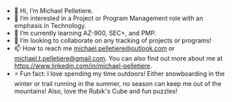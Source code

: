 - 👋 Hi, I’m Michael Pelletiere.
- 👀 I’m interested in a Project or Program Management role with an emphasis in Technology.
- 🌱 I’m currently learning AZ-900, SEC+, and PMP.
- 💞️ I’m looking to collaborate on any tracking of projects or programs!
- 📫 How to reach me michael.pelletiere@outlook.com or michael.t.pelletiere@gmail.com. You can also find out more about me at https://www.linkedin.com/in/michael-pelletiere.
- ⚡ Fun fact: I love spending my time outdoors! Either snowboarding in the winter or trail running in the summer, no season can keep me out of the mountains! Also, love the Rubik's Cube and fun puzzles!

<!---
michaelpelletiere/michaelpelletiere is a ✨ special ✨ repository because its `README.md` (this file) appears on your GitHub profile.
You can click the Preview link to take a look at your changes. 
--->
